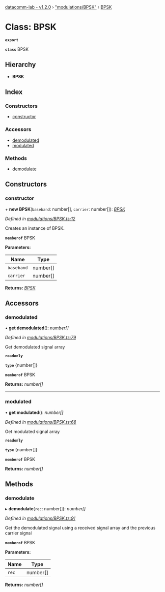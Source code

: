 [datacomm-lab - v1.2.0](../README.md) › ["modulations/BPSK"](../modules/_modulations_bpsk_.md) › [BPSK](_modulations_bpsk_.bpsk.md)

# Class: BPSK

**`export`** 

**`class`** BPSK

## Hierarchy

* **BPSK**

## Index

### Constructors

* [constructor](_modulations_bpsk_.bpsk.md#constructor)

### Accessors

* [demodulated](_modulations_bpsk_.bpsk.md#demodulated)
* [modulated](_modulations_bpsk_.bpsk.md#modulated)

### Methods

* [demodulate](_modulations_bpsk_.bpsk.md#demodulate)

## Constructors

###  constructor

\+ **new BPSK**(`baseband`: number[], `carrier`: number[]): *[BPSK](_modulations_bpsk_.bpsk.md)*

*Defined in [modulations/BPSK.ts:12](https://github.com/chidiwilliams/datacomm-lab/blob/dd30902/src/modulations/BPSK.ts#L12)*

Creates an instance of BPSK.

**`memberof`** BPSK

**Parameters:**

Name | Type |
------ | ------ |
`baseband` | number[] |
`carrier` | number[] |

**Returns:** *[BPSK](_modulations_bpsk_.bpsk.md)*

## Accessors

###  demodulated

• **get demodulated**(): *number[]*

*Defined in [modulations/BPSK.ts:79](https://github.com/chidiwilliams/datacomm-lab/blob/dd30902/src/modulations/BPSK.ts#L79)*

Get demodulated signal array

**`readonly`** 

**`type`** {number[]}

**`memberof`** BPSK

**Returns:** *number[]*

___

###  modulated

• **get modulated**(): *number[]*

*Defined in [modulations/BPSK.ts:68](https://github.com/chidiwilliams/datacomm-lab/blob/dd30902/src/modulations/BPSK.ts#L68)*

Get modulated signal array

**`readonly`** 

**`type`** {number[]}

**`memberof`** BPSK

**Returns:** *number[]*

## Methods

###  demodulate

▸ **demodulate**(`rec`: number[]): *number[]*

*Defined in [modulations/BPSK.ts:91](https://github.com/chidiwilliams/datacomm-lab/blob/dd30902/src/modulations/BPSK.ts#L91)*

Get the demodulated signal using a received signal array and
the previous carrier signal

**`memberof`** BPSK

**Parameters:**

Name | Type |
------ | ------ |
`rec` | number[] |

**Returns:** *number[]*
